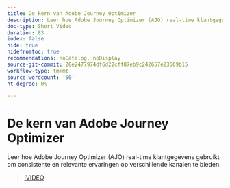 ```yaml
---
title: De kern van Adobe Journey Optimizer
description: Leer hoe Adobe Journey Optimizer (AJO) real-time klantgegevens gebruikt om consistente en relevante ervaringen op verschillende kanalen te bieden.
doc-type: Short Video
duration: 83
index: false
hide: true
hidefromtoc: true
recommendations: noCatalog, noDisplay
source-git-commit: 28e2477974df6d22cff87eb9c242657e23569b15
workflow-type: tm+mt
source-wordcount: '50'
ht-degree: 0%

---
```



# De kern van Adobe Journey Optimizer

Leer hoe Adobe Journey Optimizer (AJO) real-time klantgegevens gebruikt om consistente en relevante ervaringen op verschillende kanalen te bieden.

<!-- 62_S522_3442522_82_understanding-the-core-of-adobe-journey-optimizer -->
>[!VIDEO](https://video.tv.adobe.com/v/3458249/?learn=on&enablevpops=true)
